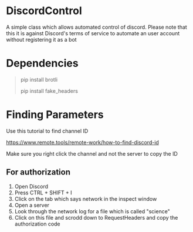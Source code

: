 # DiscordControl
A simple class which allows automated control of discord. Please note that this it is against Discord's terms of service to automate an user account without registering it as a bot 

# Dependencies

> pip install brotli
>
> pip install fake_headers

# Finding Parameters

Use this tutorial to find channel ID

https://www.remote.tools/remote-work/how-to-find-discord-id

Make sure you right click the channel and not the server to copy the ID

## For authorization
1. Open Discord
2. Press CTRL + SHIFT + I
3. Click on the tab which says network in the inspect window
4. Open a server
5. Look through the network log for a file which is called "science"
6. Click on this file and scrodd down to RequestHeaders and copy the authorization code 
